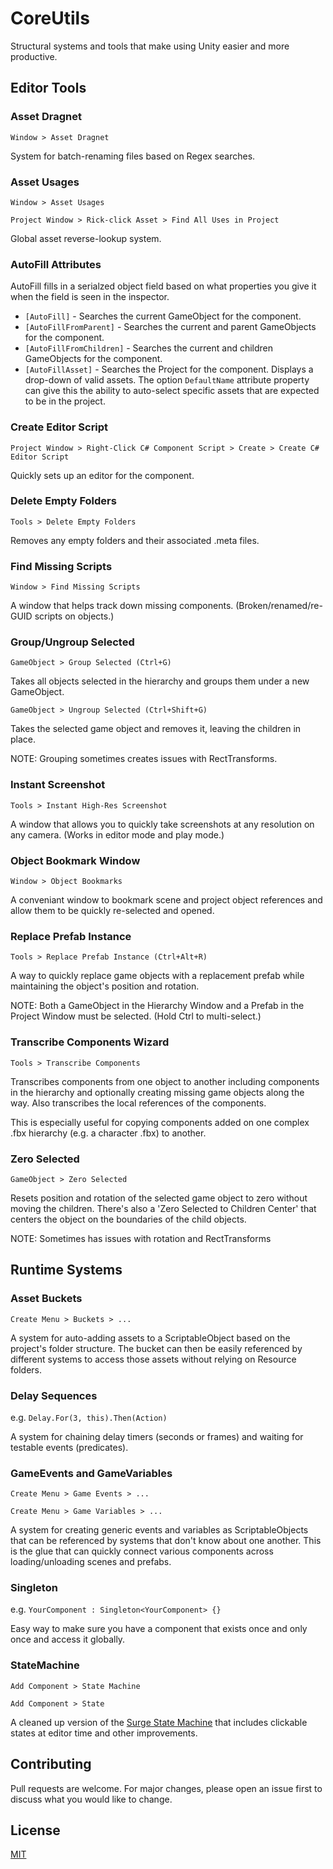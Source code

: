 # CoreUtils

Structural systems and tools that make using Unity easier and more productive.


## Editor Tools

### Asset Dragnet

`Window > Asset Dragnet`

System for batch-renaming files based on Regex searches.

### Asset Usages

`Window > Asset Usages`

`Project Window > Rick-click Asset > Find All Uses in Project`

Global asset reverse-lookup system.

### AutoFill Attributes

AutoFill fills in a serialzed object field based on what properties you give it when the field is seen in the inspector.

- `[AutoFill]` - Searches the current GameObject for the component.
- `[AutoFillFromParent]` - Searches the current and parent GameObjects for the component.
- `[AutoFillFromChildren]` - Searches the current and children GameObjects for the component.
- `[AutoFillAsset]` - Searches the Project for the component. Displays a drop-down of valid assets. The option `DefaultName` attribute property can give this the ability to auto-select specific assets that are expected to be in the project.

### Create Editor Script

`Project Window > Right-Click C# Component Script > Create > Create C# Editor Script`

Quickly sets up an editor for the component.

### Delete Empty Folders

`Tools > Delete Empty Folders`

Removes any empty folders and their associated .meta files.

### Find Missing Scripts

`Window > Find Missing Scripts`

A window that helps track down missing components. (Broken/renamed/re-GUID scripts on objects.)

### Group/Ungroup Selected

`GameObject > Group Selected (Ctrl+G)`

Takes all objects selected in the hierarchy and groups them under a new GameObject.

`GameObject > Ungroup Selected (Ctrl+Shift+G)`

Takes the selected game object and removes it, leaving the children in place.

NOTE: Grouping sometimes creates issues with RectTransforms.

### Instant Screenshot

`Tools > Instant High-Res Screenshot`

A window that allows you to quickly take screenshots at any resolution on any camera. (Works in editor mode and play mode.)

### Object Bookmark Window

`Window > Object Bookmarks`

A conveniant window to bookmark scene and project object references and allow them to be quickly re-selected and opened.

### Replace Prefab Instance

`Tools > Replace Prefab Instance (Ctrl+Alt+R)`

A way to quickly replace game objects with a replacement prefab while maintaining the object's position and rotation.

NOTE: Both a GameObject in the Hierarchy Window and a Prefab in the Project Window must be selected. (Hold Ctrl to multi-select.)

### Transcribe Components Wizard

`Tools > Transcribe Components`

Transcribes components from one object to another including components in the hierarchy and optionally creating missing game objects along the way. Also transcribes the local references of the components.

This is especially useful for copying components added on one complex .fbx hierarchy (e.g. a character .fbx) to another.

### Zero Selected

`GameObject > Zero Selected`

Resets position and rotation of the selected game object to zero without moving the children. There's also a 'Zero Selected to Children Center' that centers the object on the boundaries of the child objects.

NOTE: Sometimes has issues with rotation and RectTransforms


## Runtime Systems

### Asset Buckets

`Create Menu > Buckets > ...`

A system for auto-adding assets to a ScriptableObject based on the project's folder structure. The bucket can then be easily referenced by different systems to access those assets without relying on Resource folders.

### Delay Sequences

e.g. `Delay.For(3, this).Then(Action)`

A system for chaining delay timers (seconds or frames) and waiting for testable events (predicates).

### GameEvents and GameVariables

`Create Menu > Game Events > ...`

`Create Menu > Game Variables > ...`

A system for creating generic events and variables as ScriptableObjects that can be referenced by systems that don't know about one another. This is the glue that can quickly connect various components across loading/unloading scenes and prefabs.

### Singleton

e.g. `YourComponent : Singleton<YourComponent> {}`

Easy way to make sure you have a component that exists once and only once and access it globally.

### StateMachine

`Add Component > State Machine`

`Add Component > State`

A cleaned up version of the [Surge State Machine](http://surge.pixelplacement.com/statemachine.html) that includes clickable states at editor time and other improvements.


## Contributing

Pull requests are welcome. For major changes, please open an issue first to discuss what you would like to change.


## License

[MIT](https://choosealicense.com/licenses/mit/)
